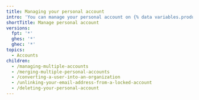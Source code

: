 ```yaml
---
title: Managing your personal account
intro: 'You can manage your personal account on {% data variables.product.github %}. For example, you can {% ifversion fpt or ghec %}manage multiple accounts, {% endif %}convert an account to an organization, or delete an account.'
shortTitle: Manage personal account
versions:
  fpt: '*'
  ghes: '*'
  ghec: '*'
topics:
  - Accounts
children:
  - /managing-multiple-accounts
  - /merging-multiple-personal-accounts
  - /converting-a-user-into-an-organization
  - /unlinking-your-email-address-from-a-locked-account
  - /deleting-your-personal-account
---
```


